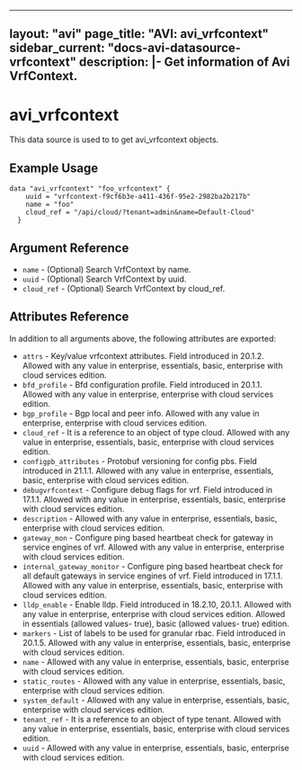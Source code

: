 <!--
    Copyright 2021 VMware, Inc.
    SPDX-License-Identifier: Mozilla Public License 2.0
-->
---
layout: "avi"
page_title: "AVI: avi_vrfcontext"
sidebar_current: "docs-avi-datasource-vrfcontext"
description: |-
  Get information of Avi VrfContext.
---

# avi_vrfcontext

This data source is used to to get avi_vrfcontext objects.

## Example Usage

```hcl
data "avi_vrfcontext" "foo_vrfcontext" {
    uuid = "vrfcontext-f9cf6b3e-a411-436f-95e2-2982ba2b217b"
    name = "foo"
    cloud_ref = "/api/cloud/?tenant=admin&name=Default-Cloud"
  }
```

## Argument Reference

* `name` - (Optional) Search VrfContext by name.
* `uuid` - (Optional) Search VrfContext by uuid.
* `cloud_ref` - (Optional) Search VrfContext by cloud_ref.
  
## Attributes Reference

In addition to all arguments above, the following attributes are exported:

* `attrs` - Key/value vrfcontext attributes. Field introduced in 20.1.2. Allowed with any value in enterprise, essentials, basic, enterprise with cloud services edition.
* `bfd_profile` - Bfd configuration profile. Field introduced in 20.1.1. Allowed with any value in enterprise, enterprise with cloud services edition.
* `bgp_profile` - Bgp local and peer info. Allowed with any value in enterprise, enterprise with cloud services edition.
* `cloud_ref` - It is a reference to an object of type cloud. Allowed with any value in enterprise, essentials, basic, enterprise with cloud services edition.
* `configpb_attributes` - Protobuf versioning for config pbs. Field introduced in 21.1.1. Allowed with any value in enterprise, essentials, basic, enterprise with cloud services edition.
* `debugvrfcontext` - Configure debug flags for vrf. Field introduced in 17.1.1. Allowed with any value in enterprise, essentials, basic, enterprise with cloud services edition.
* `description` - Allowed with any value in enterprise, essentials, basic, enterprise with cloud services edition.
* `gateway_mon` - Configure ping based heartbeat check for gateway in service engines of vrf. Allowed with any value in enterprise, enterprise with cloud services edition.
* `internal_gateway_monitor` - Configure ping based heartbeat check for all default gateways in service engines of vrf. Field introduced in 17.1.1. Allowed with any value in enterprise, essentials, basic, enterprise with cloud services edition.
* `lldp_enable` - Enable lldp. Field introduced in 18.2.10, 20.1.1. Allowed with any value in enterprise, enterprise with cloud services edition. Allowed in essentials (allowed values- true), basic (allowed values- true) edition.
* `markers` - List of labels to be used for granular rbac. Field introduced in 20.1.5. Allowed with any value in enterprise, essentials, basic, enterprise with cloud services edition.
* `name` - Allowed with any value in enterprise, essentials, basic, enterprise with cloud services edition.
* `static_routes` - Allowed with any value in enterprise, essentials, basic, enterprise with cloud services edition.
* `system_default` - Allowed with any value in enterprise, essentials, basic, enterprise with cloud services edition.
* `tenant_ref` - It is a reference to an object of type tenant. Allowed with any value in enterprise, essentials, basic, enterprise with cloud services edition.
* `uuid` - Allowed with any value in enterprise, essentials, basic, enterprise with cloud services edition.

